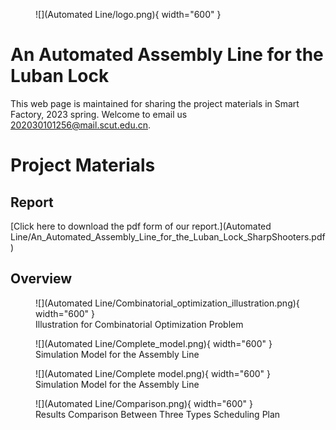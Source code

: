 <figure markdown>
  ![](Automated Line/logo.png){ width="600" }
</figure>  

# An Automated Assembly Line for the Luban Lock
This web page is maintained for sharing the project materials in Smart Factory, 2023 spring. Welcome to email us <202030101256@mail.scut.edu.cn>.

# Project Materials

## Report
[Click here to download the pdf form of our report.](Automated Line/An_Automated_Assembly_Line_for_the_Luban_Lock_SharpShooters.pdf)

## Overview
<figure markdown>
  ![](Automated Line/Combinatorial_optimization_illustration.png){ width="600" }
  <figcaption>Illustration for Combinatorial Optimization Problem</figcaption>
</figure>  

<figure markdown>
  ![](Automated Line/Complete_model.png){ width="600" }
  <figcaption>Simulation Model for the Assembly Line</figcaption>
</figure>  

<figure markdown>
  ![](Automated Line/Complete model.png){ width="600" }
  <figcaption>Simulation Model for the Assembly Line</figcaption>
</figure>  

<figure markdown>
  ![](Automated Line/Comparison.png){ width="600" }
  <figcaption>Results Comparison Between Three Types Scheduling Plan</figcaption>
</figure>  


